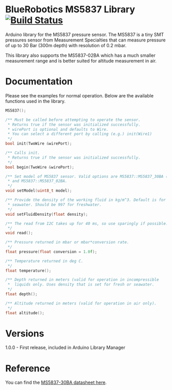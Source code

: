 # BlueRobotics MS5837 Library [![Build Status](https://travis-ci.org/bluerobotics/BlueRobotics_MS5837_Library.svg?branch=master)](https://travis-ci.org/bluerobotics/BlueRobotics_MS5837_Library)

Arduino library for the MS5837 pressure sensor. The MS5837 is a tiny SMT pressures sensor from Measurement Specialties that can measure pressure of up to 30 Bar (300m depth) with resolution of 0.2 mbar.

This library also supports the MS5837-02BA which has a much smaller measurement range and is better suited for altitude measurement in air.

# Documentation

Please see the examples for normal operation. Below are the available functions used in the library.

``` cpp
MS5837();

/** Must be called before attempting to operate the sensor.
 * Returns true if the sensor was initialized successfully.
 * wirePort is optional and defaults to Wire.
 * You can select a different port by calling (e.g.) init(Wire1)
 */
bool init(TwoWire &wirePort);

/** Calls init.
 * Returns true if the sensor was initialized successfully.
 */
bool begin(TwoWire &wirePort);

/** Set model of MS5837 sensor. Valid options are MS5837::MS5837_30BA (default)
 * and MS5837::MS5837_02BA.
 */
void setModel(uint8_t model);

/** Provide the density of the working fluid in kg/m^3. Default is for
 * seawater. Should be 997 for freshwater.
 */
void setFluidDensity(float density);

/** The read from I2C takes up for 40 ms, so use sparingly if possible.
 */
void read();

/** Pressure returned in mbar or mbar*conversion rate.
 */
float pressure(float conversion = 1.0f);

/** Temperature returned in deg C.
 */
float temperature();

/** Depth returned in meters (valid for operation in incompressible
 *  liquids only. Uses density that is set for fresh or seawater.
 */
float depth();

/** Altitude returned in meters (valid for operation in air only).
 */
float altitude();

```

# Versions

1.0.0 - First release, included in Arduino Library Manager

# Reference

You can find the [MS5837-30BA datasheet here](http://www.mouser.com/ds/2/418/MS5837-30BA-736494.pdf).
